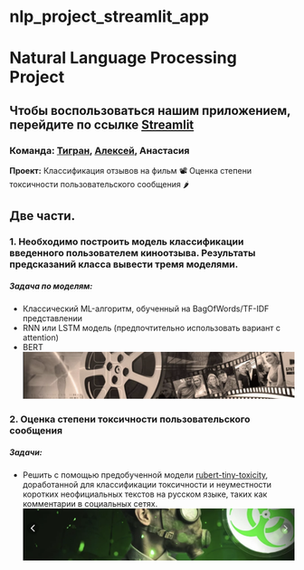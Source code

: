 # nlp_project_streamlit_app

# Natural Language Processing Project

## Чтобы воспользоваться нашим приложением, перейдите по ссылке [Streamlit](https://huggingface.co/spaces/AnastasiaMozhayskaya/nlp_lstm_project)

### Команда: [Тигран](https://github.com/Solar-Iz), [Алексей](https://github.com/Alex-Dolgikh), Анастасия

**Проект:** Классификация отзывов на фильм 📽️ Оценка степени токсичности пользовательского сообщения 🌶️

## Две части.

### 1. Необходимо построить модель классификации введенного пользователем киноотзыва. Результаты предсказаний класса вывести тремя моделями.
##### Задача по моделям:
* Классический ML-алгоритм, обученный на BagOfWords/TF-IDF представлении
* RNN или LSTM модель (предпочтительно использовать вариант с attention)
* BERT
![картинка](images/kino.png)

### 2. Оценка степени токсичности пользовательского сообщения
#####  Задачи:
* Решить с помощью предобученной модели [rubert-tiny-toxicity](https://huggingface.co/cointegrated/rubert-tiny-toxicity), доработанной для классификации токсичности и неуместности коротких неофициальных текстов на русском языке, таких как комментарии в социальных сетях.
![картинка](images/toxy.png)